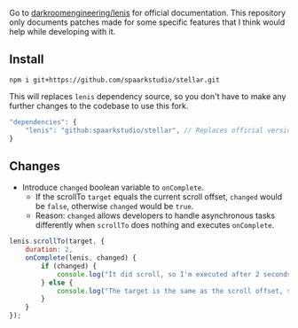 Go to [darkroomengineering/lenis](https://github.com/darkroomengineering/lenis) for official documentation. This repository only documents patches made for some specific features that I think would help while developing with it.

## Install
```
npm i git+https://github.com/spaarkstudio/stellar.git
```
This will replaces `lenis` dependency source, so you don't have to make any further changes to the codebase to use this fork.
```js
"dependencies": {
    "lenis": "github:spaarkstudio/stellar", // Replaces official version.
}
```

## Changes
- Introduce `changed` boolean variable to `onComplete`.
    - If the scrollTo `target` equals the current scroll offset, `changed` would be `false`, otherwise `changed` would be `true`.
    - Reason: `changed` allows developers to handle asynchronous tasks differently when `scrollTo` does nothing and executes `onComplete`.
```js
lenis.scrollTo(target, {
    duration: 2,
    onComplete(lenis, changed) {
        if (changed) {
            console.log("It did scroll, so I'm executed after 2 seconds.");
        } else {
            console.log("The target is the same as the scroll offset, so I'm executed immediately.");
        }
    }
});
```
